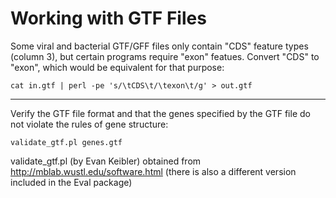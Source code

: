 # Working with GTF Files

Some viral and bacterial GTF/GFF files only contain "CDS" feature types (column 3), but certain programs require "exon" featues. Convert "CDS" to "exon", which would be equivalent for that purpose:
```
cat in.gtf | perl -pe 's/\tCDS\t/\texon\t/g' > out.gtf
```

***

Verify the GTF file format and that the genes specified by the GTF file do not violate the rules of gene structure:
```
validate_gtf.pl genes.gtf
```
validate_gtf.pl (by Evan Keibler) obtained from http://mblab.wustl.edu/software.html (there is also a different version included in the Eval package)
